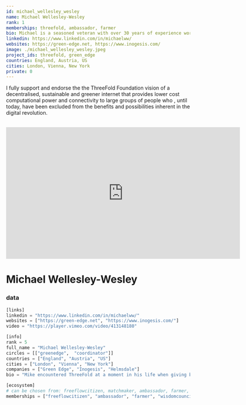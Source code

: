 ```yaml
---
id: michael_wellesley_wesley
name: Michael Wellesley-Wesley
rank: 1
memberships: threefold, ambassador, farmer
bio: Michael is a seasoned veteran with over 30 years of experience working in both the US and UK. He is a former CEO of public and private media and technology companies, most recently of NASDAQ quoted ChyronHego. He is Director and Founder of Inogesis, a London-based accelerator that enables blue-chip organizations to harness the power of disruptive technology. He is a Director of Conduce Technology, an innovative pioneer in the field of data visualisation based in California and also an Advisor and Venture Investor in Alpha Venture Partners, a technology-focused venture capital firm based in New York. Michael has served as Managing Director of Wit Soundview Ventures, COO of Data Broadcasting Corporation and Director of Financial News Network. He founded and served as Director of London-based boutique technology investment bank Stephen Rose and Partners.
linkedin: https://www.linkedin.com/in/michaelww/
websites: https://green-edge.net, https://www.inogesis.com/
image: ./michael_wellesley_wesley.jpeg
project_ids: threefold, green_edge
countries: England, Austria, US
cities: London, Vienna, New York
private: 0
---
```


I fully support and endorse the the ThreeFold Foundation vision of a decentralised, sustainable and greener internet that provides lower cost computational power and connectivity to large groups of people who , until today, have been excluded from the benefits and possibilities inherent in the digital revolution.

<BR>

<iframe src="https://player.vimeo.com/video/416720160" width="640" height="360" frameborder="0" allow="autoplay; fullscreen" allowfullscreen></iframe>

<BR>

# Michael Wellesley-Wesley

### data

```python
[links]
linkedin = "https://www.linkedin.com/in/michaelww/"
websites = ["https://green-edge.net", "https://www.inogesis.com/"]
video = "https://player.vimeo.com/video/413148180"

[info]
rank = 5
full_name = "Michael Wellesley-Wesley"
circles = [["greenedge",  "coordinator"]]
countries = ["England", "Austria", "US"]
cities = ["London", "Vienna", "New York"]
companies = ["Green Edge", "Inogesis", "Helmsdale"] 
bio = "Mike encountered ThreeFold at a moment in his life when giving back and making a tangible contribution towards a better World had become a personal priority. Conscious of both his own, and his family’s, good fortune by accident of birth and access to good education and healthcare Mike is motivated to extend the life possibilities that the fortunate take for granted to the hundreds of millions of children, who through no fault of their own, face a challenging future. Mike has worked in the Technology and Media space in both London and New York for the past 30 years most recently as Chairman and CEO of a US public software company. His journey with ThreeFold began in 2017 and in 2018 he co-founded Green Edge which has become one of the larger independent farmers on the ThreeFold Grid with computing and storage capacity located in 6 countries in Europe and North America. He has an extensive network in financial, technology and media circles on both sides of the Atlantic which he plans to involve in expanding ThreeFold activities and programs into Africa and South America. Many major companies are looking to improve their environmental sustainability governance (ESG) impact, Mike looks forward to involving these entities in supporting the impact activities of the ThreeFold Foundation."

[ecosystem]
# can be chosen from: freeflowcitizen, matchmaker, ambassador, farmer, wisdomcouncil
memberships = ["freeflowcitizen", "ambassador", "farmer", "wisdomcouncil"]

```
